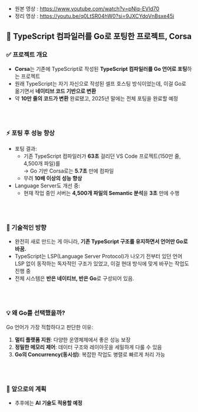 - 원본 영상 : https://www.youtube.com/watch?v=pNlq-EVld70
- 정리 영상 : https://youtu.be/q0LtSR04hW0?si=9JXCYdoVnBsxe45i


## 🚀 TypeScript 컴파일러를 Go로 포팅한 프로젝트, **Corsa**

### ✅ 프로젝트 개요
- **Corsa**는 기존에 TypeScript로 작성된 **TypeScript 컴파일러를 Go 언어로 포팅**하는 프로젝트
- 원래 TypeScript는 자기 자신으로 작성된 셀프 호스팅 방식이었는데, 이걸 Go로 옮기면서 **네이티브 코드 기반으로 변환**
- 약 **10만 줄의 코드가 변환** 완료됐고, 2025년 말에는 전체 포팅을 완료할 예정

<br/>
<br/>

### ⚡️ 포팅 후 성능 향상
- 포팅 결과:
  - 기존 TypeScript 컴파일러가 **63초** 걸리던 VS Code 프로젝트(150만 줄, 4,500개 파일)를  
    → Go 기반 Corsa로는 **5.7초** 만에 컴파일  
  - 무려 **10배 이상의 성능 향상**
- Language Server도 개선 중:
  - 현재 작업 중인 서버는 **4,500개 파일의 Semantic 분석**을 **3초** 만에 수행

<br/>
<br/>

### 🧠 기술적인 방향
- 완전히 새로 만드는 게 아니라, **기존 TypeScript 구조를 유지하면서 언어만 Go로 바꿈.**
- TypeScript는 LSP(Language Server Protocol)가 나오기 전부터 있던 언어
  LSP 없이 동작하는 독자적인 구조가 있었고, 이걸 현대 방식에 맞게 바꾸는 작업도 진행 중
- 전체 시스템은 **반은 네이티브, 반은 Go**로 구성되어 있음.

<br/>
<br/>

### 💡 왜 Go를 선택했을까?
Go 언어가 가장 적합하다고 판단한 이유:
1. **멀티 플랫폼 지원**: 다양한 운영체제에서 좋은 성능 보장
2. **정밀한 메모리 제어**: 데이터 구조와 레이아웃을 세밀하게 다룰 수 있음
3. **Go의 Concurrency(동시성)**: 복잡한 작업도 병렬로 빠르게 처리 가능

<br/>
<br/>

### 🤖 앞으로의 계획
- 추후에는 **AI 기술도 적용할 예정**
